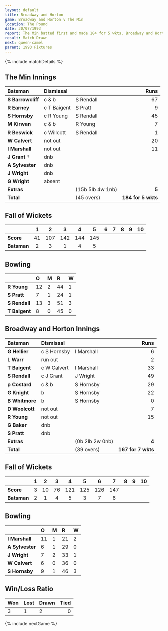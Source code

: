 ```yaml
---
layout: default
title: Broadway and Horton
game: Broadway and Horton v The Min
location: The Pound
date: 30/07/1993
report: The Min batted first and made 184 for 5 wkts. Broadway and Horton replied with 167 for 7 wkts when time ran out
result: Match Drawn
next: queen-camel
parent: 1993 Fixtures
---
```


{% include matchDetails %}

## The Min Innings

| Batsman | Dismissal |  | Runs |
|:---|:---|---|---:|
| **S Barrowcliff** | c & b | S Rendall| 67 | 
| **R Earney** | c T Baigent | S Pratt | 9 | 
| **S Hornsby** | c R Young | S Rendall | 45 | 
| **M Kirwan** | c & b | R Young | 7 | 
| **R Beswick** | c Willcott | S Rendall | 1 | 
| **W Calvert** | not out |  | 20 | 
| **I Marshall** | not out |  | 11 | 
| **J Grant &#8224;** | dnb |  |  | 
| **A Sylvester** | dnb |  |  | 
| **J Wright** | dnb |  |  |
| **G Wright** | absent |  |  | 
| **Extras** | | (15b 5lb 4w 1nb) | **5** | 
| **Total** | | (45 overs) | **184 for 5 wkts** | 

## Fall of Wickets

| | 1 | 2 | 3 | 4 | 5 | 6 | 7 | 8 | 9 | 10 |
|---|:---:|:---:|:---:|:---:|:---:|:---:|:---:|:---:|:---:|:---:|
| **Score** | 41 | 107 | 142 | 144 | 145 |  |  |  |  |  |
| **Batsman** | 2 | 3 | 1 | 4 | 5 |  |  |  |  |  |

## Bowling

| | O | M | R | W |
|---|:---|:---|:---|:---|
| **R Young** | 12 | 2 | 44 | 1 | 
| **S Pratt** | 7 | 1 | 24 | 1 | 
| **S Rendall** | 13 | 3 | 51 | 3 | 
| **T Baigent** | 8 | 0 | 45 | 0 | 

## Broadway and Horton Innings

| Batsman | Dismissal |  | Runs |
|:---|:---|---|---:|
| **G Hellier** | c S Hornsby | I Marshall | 6 | 
| **L Warr** | run out |  | 2 | 
| **T Baigent** | c W Calvert | I Marshall | 33 | 
| **S Rendall** | c J Grant | J Wright | 49 | 
| **p Costard** | c & b | S Hornsby | 29 | 
| **G Knight** | b | S Hornsby | 22 |
| **B Whitmore** | b | S Hornsby | 0 | 
| **D Woolcott** | not out |  | 7 |
| **R Young** | not out |  | 15 | 
| **G Baker** | dnb |  |  | 
| **S Pratt** | dnb |  |  |
| **Extras** | | (0b 2lb 2w 0nb) | **4** | 
| **Total** | | (39 overs) | **167 for 7 wkts** | 

## Fall of Wickets

| | 1 | 2 | 3 | 4 | 5 | 6 | 7 | 8 | 9 | 10 |
|---|:---:|:---:|:---:|:---:|:---:|:---:|:---:|:---:|:---:|:---:|
| **Score** | 3 | 10 | 76 | 121 | 125 | 126 | 147 |  |  |  |
| **Batsman** | 2 | 1 | 4 | 5 | 3 | 7 | 6 |  |  |  |

## Bowling

| | O | M | R | W |
|---|:---|:---|:---|:---|
| **I Marshall** | 11 | 1 | 21 | 2 | 
| **A Sylvester** | 6 | 1 | 29 | 0 | 
| **J Wright** | 7 | 2 | 33 | 1 | 
| **W Calvert** | 6 | 0 | 36 | 0 | 
| **S Hornsby** | 9 | 1 | 46 | 3 |

## Win/Loss Ratio

| Won | Lost | Drawn | Tied |
|:---|:---|:---|---:|
| 3 | 1 | 2 | 0 |

{% include nextGame %}